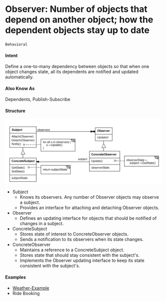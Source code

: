 #  Observer: Number of objects that depend on another object; how the dependent objects stay up to date
`Behavioral`

#### Intent
Define a one-to-many dependency between objects so that when one object changes
state, all its dependents are notified and updated automatically.

#### Also Know As
Dependents, Publish-Subscribe

#### Structure
![Observer](../../../../../../../config/observer.png)

- Subject
	- Knows its observers. Any number of Observer objects may observe a subject.
	- Provides an interface for attaching and detaching Observer objects.
- Observer
	- Defines an updating interface for objects that should be notified of changes in a subject.
- ConcreteSubject
	- Stores state of interest to ConcreteObserver objects.
	- Sends a notification to its observers when its state changes.
- ConcreteObserver
	- Maintains a reference to a ConcreteSubject object.
	- Stores state that should stay consistent with the subject's.
	- Implements the Observer updating interface to keep its state consistent with the subject's.
	
#### Examples
- [Weather-Example](https://github.com/kalyanramswamy/java-design-patterns/tree/master/observer)
- Ride Booking 
